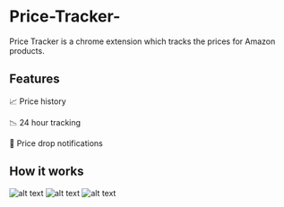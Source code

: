 # Price-Tracker-

Price Tracker is a chrome extension which tracks the prices for Amazon products.

## Features

📈 Price history

📉 24 hour tracking

🔔 Price drop notifications

## How it works
![alt text](https://github.com/aarav87/Price-Tracker-/blob/master/main_screen.jpg?raw=true)
![alt text](https://github.com/aarav87/Price-Tracker-/blob/master/add_product.jpg?raw=true)
![alt text](https://github.com/aarav87/Price-Tracker-/blob/master/product_graph.jpg?raw=true)